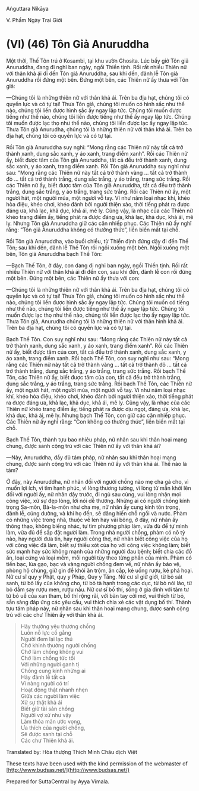  

Aṅguttara Nikāya

V. Phẩm Ngày Trai Giới

# (VI) (46) Tôn Gỉả Anuruddha

Một thời, Thế Tôn trú ở Kosambi, tại khu vườn Ghosita. Lúc bấy giờ Tôn giả Anuruddha, đang đi nghỉ ban ngày, ngồi Thiền tịnh. Rồi rất nhiều Thiên nữ với thân khả ái đi đến Tôn giả Anuruddha, sau khi đến, đảnh lễ Tôn giả Anuruddha rồi đứng một bên. Ðứng một bên, các Thiên nữ ấy thưa với Tôn giả:

—Chúng tôi là những thiên nữ với thân khả ái. Trên ba địa hạt, chúng tôi có quyền lực và có tự tại! Thưa Tôn giả, chúng tôi muốn có hình sắc như thế nào, chúng tôi liền được hình sắc ấy ngay lập tức. Chúng tôi muốn được tiếng như thế nào, chúng tôi liền được tiếng như thế ấy ngay lập tức. Chúng tôi muốn được lạc thọ như thế nào, chúng tôi liền được lạc ấy ngay lập tức. Thưa Tôn giả Anurudha, chúng tôi là những thiên nữ với thân khả ái. Trên ba địa hạt, chúng tôi có quyền lực và có tự tại.

Rồi Tôn giả Anuruddha suy nghĩ: “Mong rằng các Thiên nữ này tất cả trở thành xanh, dung sắc xanh, y áo xanh, trang điểm xanh”. Rồi các Thiên nữ ấy, biết được tâm của Tôn giả Anuruddha, tất cả đều trở thành xanh, dung sắc xanh, y áo xanh, trang điểm xanh. Rồi Tôn giả Anuruddha suy nghĩ như sau: “Mong rằng các Thiên nữ này tất cả trở thành vàng ... tất cả trở thành đỏ ... tất cả trở thành trắng, dung sắc trắng, y áo trắng, trang sức trắng. Rồi các Thiên nữ ấy, biết được tâm của Tôn giả Anuruddha, tất cả đều trở thành trắng, dung sắc trắng, y áo trắng, trang sức trắng. Rồi các Thiên nữ ấy, một người hát, một người múa, một người vỗ tay. Ví như năm loại nhạc khí, khéo hòa điệu, khéo chơi, khéo đánh bởi người thiện xảo, thời tiếng phát ra được đáng ưa, khả lạc, khả dục, khả ái, mê ly. Cũng vậy, là nhạc của các Thiên nữ khéo trang điểm ấy, tiếng phát ra được đáng ưa, khả lạc, khả dục, khả ái, mê ly. Nhưng Tôn giả Anuruddha giữ các căn nhiếp phục. Các Thiên nữ ấy nghĩ rằng: “Tôn giả Anuruddha không có thưởng thức”, liền biến mất tại chỗ.

Rồi Tôn giả Anuruddha, vào buổi chiều, từ Thiền định đứng dậy đi đến Thế Tôn; sau khi đến, đảnh lễ Thế Tôn rồi ngồi xuống một bên. Ngồi xuống một bên, Tôn giả Anuruddha bạch Thế Tôn:

—Bạch Thế Tôn, ở đây, con đang đi nghỉ ban ngày, ngồi Thiền tịnh. Rồi rất nhiều Thiên nữ với thân khả ái đi đến con, sau khi đến, đảnh lễ con rồi đứng một bên. Ðứng một bên, các Thiên nữ ấy thưa với con:

—Chúng tôi là những thiên nữ với thân khả ái. Trên ba địa hạt, chúng tôi có quyền lực và có tự tại! Thưa Tôn giả, chúng tôi muốn có hình sắc như thế nào, chúng tôi liền được hình sắc ấy ngay lập tức. Chúng tôi muốn có tiếng như thế nào, chúng tôi liền được tiếng như thế ấy ngay lập tức. Chúng tôi muốn được lạc thọ như thế nào, chúng tôi liền được lạc thọ ấy ngay lập tức. Thưa Tôn giả, Anurudha chúng tôi là những thiên nữ với thân hình khả ái. Trên ba địa hạt, chúng tôi có quyền lực và có tự tại.

Bạch Thế Tôn. Con suy nghĩ như sau: “Mong rằng các Thiên nữ này tất cả trở thành xanh, dung sắc xanh, y áo xanh, trang điểm xanh”. Rồi các Thiên nữ ấy, biết được tâm của con, tất cả đều trở thành xanh, dung sắc xanh, y áo xanh, trang điểm xanh. Rồi bạch Thế Tôn, con suy nghĩ như sau: “Mong rằng các Thiên nữ này tất cả trở thành vàng ... tất cả trở thành đỏ ... tất cả trở thành trắng, dung sắc trắng, y áo trắng, trang sức trắng. Rồi bạch Thế Tôn, các Thiên nữ ấy, biết được tâm của con, tất cả đều trở thành trắng, dung sắc trắng, y áo trắng, trang sức trắng. Rồi bạch Thế Tôn, các Thiên nữ ấy, một người hát, một người múa, một người vỗ tay. Ví như năm loại nhạc khí, khéo hòa điệu, khéo chơi, khéo đánh bởi người thiện xảo, thời tiếng phát ra được đáng ưa, khả lạc, khả dục, khả ái, mê ly. Cũng vậy, là nhạc của các Thiên nữ khéo trang điểm ấy, tiếng phát ra được dịu ngọt, đáng ưa, khả lạc, khả dục, khả ái, mê ly. Nhưng bạch Thế Tôn, con giữ các căn nhiếp phục. Các Thiên nữ ấy nghĩ rằng: “Con không có thưởng thức”, liền biến mất tại chỗ.

Bạch Thế Tôn, thành tựu bao nhiêu pháp, nữ nhân sau khi thân hoại mạng chung, được sanh cộng trú với các Thiên nữ ấy với thân khả ái?

—Này, Anuruddha, đầy đủ tám pháp, nữ nhân sau khi thân hoại mạng chung, được sanh cộng trú với các Thiên nữ ấy với thân khả ái. Thế nào là tám?

Ở đây, này Anuruddha, nữ nhân đối với người chồng nào mẹ cha gả cho, vì muốn lợi ích, vì tìm hạnh phúc, vì lòng thương tưởng, vì lòng từ mẫn khởi lên đối với người ấy, nữ nhân dậy trước, đi ngủ sau cùng, vui lòng nhận mọi công việc, xử sự đẹp lòng, lời nói dễ thương. Những ai có người chồng kính trọng Sa-môn, Bà-la-môn như cha mẹ, nữ nhân ấy cung kính tôn trọng, đảnh lễ, cúng dường, và khi họ đến, sẽ dâng hiến chỗ ngồi và nước. Phàm có những việc trong nhà, thuộc về len hay vải bông, ở đây, nữ nhân ấy thông thạo, không biếng nhác, tự tìm phương pháp làm, vừa đủ để tự mình làm, vừa đủ để sắp đặt người làm. Trong nhà người chồng, phàm có nô tỳ nào, hay người đưa tin, hay người công thợ, nữ nhân biết công việc của họ với công việc đã làm, biết sự thiếu xót của họ với công việc không làm; biết sức mạnh hay sức không mạnh của những người đau bệnh; biết chia các đồ ăn, loại cứng và loại mềm, mỗi người tùy theo từng phần của mình. Phàm có tiền bạc, lúa gạo, bạc và vàng người chồng đem về, nữ nhân ấy bảo vệ, phòng hộ chúng, giữ gìn để khỏi ăn trộm, ăn cắp, kẻ uống rượu, kẻ phá hoại. Nữ cư sĩ quy y Phật, quy y Pháp, Quy y Tăng. Nữ cư sĩ giữ giới, từ bỏ sát sanh, từ bỏ lấy của không cho, từ bỏ tà hạnh trong các dục, từ bỏ nói láo, từ bỏ đắm say rượu men, rượu nấu. Nữ cư sĩ bố thí, sống ở gia đình với tâm tư từ bỏ uế của xan tham, bố thí rộng rãi, với bàn tay cởi mở, vui thích từ bỏ, sẵn sàng đáp ứng các yêu cầu, vui thích chia xẻ các vật dụng bố thí. Thành tựu tám pháp này, nữ nhân sau khi thân hoại mạng chung, được sanh cộng trú với các chư Thiên ấy với thân khả ái.

> Hãy thường yêu thương chồng  
> Luôn nỗ lực cố gắng  
> Người đem lại lạc thú  
> Chớ khinh thường người chồng  
> Chớ làm chồng không vui  
> Chớ làm chồng tức tối  
> Với những người ganh tị  
> Chồng cung kính những ai  
> Hãy đảnh lễ tất cả  
> Vì nàng người có trí  
> Hoạt động thật nhanh nhẹn  
> Giữa các người làm việc  
> Xử sự thật khả ái  
> Biết giữ tài sản chồng  
> Người vợ xử như vậy  
> Làm thỏa mãn ước vọng,  
> Ưa thích của người chồng,  
> Sẽ được sanh tại chỗ  
> Các chư Thiên khả ái.

Translated by: Hòa thượng Thích Minh Châu dịch Việt

These texts have been used with the kind permission of the webmaster of [http://www.budsas.net/](http://www.budsas.net/)

Prepared for SuttaCentral by Ayya Vimala.